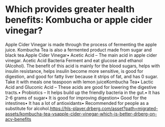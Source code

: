 # Which provides greater health benefits: Kombucha or apple cider vinegar?

Apple Cider Vinegar is made through the process of fermenting the apple juice. Kombucha Tea is also a fermented product made from sugar and black tea.Apple Cider Vinegar• Acetic Acid – The main acid in apple cider vinegar. Acetic Acid Bacteria Ferment and eat glucose and ethanol (Alcohol). The benefit of this acid is mainly for the blood sugars, helps with insulin resistance, helps insulin become more sensitive, is good for digestion, and good for fatty liver because it strips of fat, and has 0 sugar. Take it with meals one teaspoon with lemon juiceKombucha Tea• Lactic Acid and Gluconic Acid – These acids are good for lowering the digestive tracts.• Probiotics – It helps build up the friendly bacteria in the gut.• It has 2-6 grams of sugar• It is good for improving digestion• Good for the intestines• It has a lot of antioxidants• Recommended for people as a substitute for alcohol.https://hls-player.drberg.com/asset?path=migrated-assets/kombucha-tea-vsapple-cider-vinegar-which-is-better-drberg-on-acv-benefits